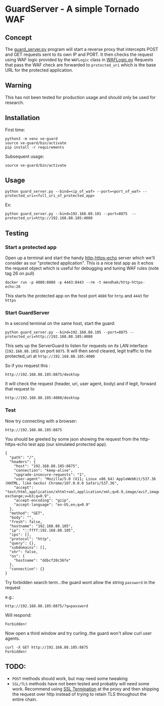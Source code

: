 # GuardServer - A simple Tornado WAF

## Concept

The [guard_server.py](./guard_server.py) program will start a reverse proxy that intercepts POST and GET requests sent to its own IP and PORT.
It then checks the request using WAF logic provided by the `WAFLogic` class in [WAFLogic.py](./WAFLogic.py)
Requests that pass the WAF check are forwarded to `protected_uri` which is the base URL for the protected application.

## Warning

This has not been tested for production usage and should only be used for research.

## Installation

First time:

```
python3 -m venv ve-guard
source ve-guard/bin/activate
pip install -r requirements
```

Subsequent usage:

```
source ve-guard/bin/activate
```

## Usage

```
python guard_server.py --bind=<ip_of_waf> --port=<port_of_waf> --protected_uri=<full_uri_of_protected_app>
```

Ex:

```
python guard_server.py --bind=192.168.88.101 --port=8875  --protected_uri=http://192.168.88.105:4080
```

## Testing

### Start a protected app

Open up a terminal and start the handy [http-https-echo](https://github.com/mendhak/docker-http-https-echo) server which we'll consider as our "protected application".  This is a nice test app as it echos the request object which is useful for debugging and tuning WAF rules (note tag 26 on pull)

```
docker run -p 4080:8080 -p 4443:8443 --rm -t mendhak/http-https-echo:26
```

This starts the protected app on the host port `4080` for `http` and `4443` for `https`

### Start GuardServer

In a second terminal on the same host, start the guard:

```
python guard_server.py --bind=192.168.88.105 --port=8875 --protected_uri=http://192.168.88.105:4080
```

This sets up the ServerGuard to listen for requests on its LAN interface (`192.168.88.105`) on port `8875`.
It will then send cleared, legit traffic to the protected_uri at `http://192.168.88.105:4080`

So if you request this :

```
http://192.168.88.105:8875/desktop
```

It will check the request (header, uri, user agent, body) and if legit, forward that request to 

```
http://192.168.88.105:4080/desktop
```

### Test

Now try connecting with a browser:

```
http://192.168.88.105:8875
```

You should be greeted by some json showing the request from the http-https-echo test app (our simulated protected app).  


```
{
  "path": "/",
  "headers": {
    "host": "192.168.88.105:8875",
    "connection": "keep-alive",
    "upgrade-insecure-requests": "1",
    "user-agent": "Mozilla/5.0 (X11; Linux x86_64) AppleWebKit/537.36 (KHTML, like Gecko) Chrome/107.0.0.0 Safari/537.36",
    "accept": "text/html,application/xhtml+xml,application/xml;q=0.9,image/avif,image/webp,image/apng,*/*;q=0.8,application/signed-exchange;v=b3;q=0.9",
    "accept-encoding": "gzip",
    "accept-language": "en-US,en;q=0.9"
  },
  "method": "GET",
  "body": "",
  "fresh": false,
  "hostname": "192.168.88.105",
  "ip": "::ffff:192.168.88.105",
  "ips": [],
  "protocol": "http",
  "query": {},
  "subdomains": [],
  "xhr": false,
  "os": {
    "hostname": "ddbcf20c36fe"
  },
  "connection": {}
}
```

Try forbidden search term...the guard wont allow the string `password` in the request

e.g.:  

```
http://192.168.88.105:8875/?q=password
```

Will respond:

```
Forbidden!
```

Now open a third window and try curling..the guard won't allow curl user agents.

```
curl -X GET http://192.168.88.105:8875
Forbidden!
```

## TODO:

* `POST` methods should work, but may need some tweaking
* `SSL/TLS` methods have not been tested and probably will need some work.  Recommend using [SSL Termination](https://en.wikipedia.org/wiki/TLS_termination_proxy) at the proxy and then shipping the request over http instead of trying to retain TLS throughout the entire chain.